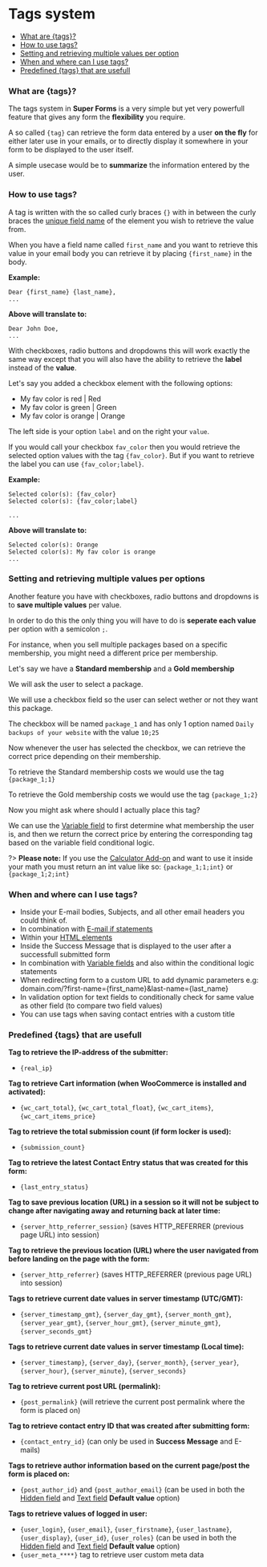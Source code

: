 # Tags system


* [What are {tags}?](#what-are-tags)
* [How to use tags?](#how-to-use-tags)
* [Setting and retrieving multiple values per option](#setting-and-retrieving-multiple-values-per-option)
* [When and where can I use tags?](#when-and-where-can-i-use-tags)
* [Predefined {tags} that are usefull](#predefined-tags-that-are-usefull)

### What are {tags}?

The tags system in **Super Forms** is a very simple but yet very powerfull feature that gives any form the **flexibility** you require.

A so called `{tag}` can retrieve the form data entered by a user **on the fly** for either later use in your emails, or to directly display it somewhere in your form to be displayed to the user itself.

A simple usecase would be to **summarize** the information entered by the user.


### How to use tags?

A tag is written with the so called curly braces `{}` with in between the curly braces the [unique field name](unique-field-name) of the element you wish to retrieve the value from.

When you have a field name called `first_name` and you want to retrieve this value in your email body you can retrieve it by placing `{first_name}` in the body.

**Example:**

    Dear {first_name} {last_name},
    ...

**Above will translate to:**

    Dear John Doe,
    ...


With checkboxes, radio buttons and dropdowns this will work exactly the same way except that you will also have the ability to retrieve the **label** instead of the **value**.

Let's say you added a checkbox element with the following options:
- My fav color is red | Red
- My fav color is green | Green
- My fav color is orange | Orange

The left side is your option `label` and on the right your `value`. 

If you would call your checkbox `fav_color` then you would retrieve the selected option values with the tag `{fav_color}`. But if you want to retrieve the label you can use `{fav_color;label}`.

**Example:**

    Selected color(s): {fav_color}
    Selected color(s): {fav_color;label}

    ...

**Above will translate to:**

    Selected color(s): Orange
    Selected color(s): My fav color is orange
    ...


### Setting and retrieving multiple values per options

Another feature you have with checkboxes, radio buttons and dropdowns is to **save multiple values** per value.

In order to do this the only thing you will have to do is **seperate each value** per option with a semicolon `;`.

For instance, when you sell multiple packages based on a specific membership, you might need a different price per membership.

Let's say we have a **Standard membership** and a **Gold membership**

We will ask the user to select a package.

We will use a checkbox field so the user can select wether or not they want this package.

The checkbox will be named `package_1` and has only 1 option named `Daily backups of your website` with the value `10;25`

Now whenever the user has selected the checkbox, we can retrieve the correct price depending on their membership.

To retrieve the Standard membership costs we would use the tag `{package_1;1}`

To retrieve the Gold membership costs we would use the tag `{package_1;2}`

Now you might ask where should I actually place this tag?

We can use the [Variable field](variable-field) to first determine what membership the user is, and then we return the correct price by entering the corresponding tag based on the variable field conditional logic.

?> **Please note:** If you use the [Calculator Add-on](calculator-add-on) and want to use it inside your math you must return an int value like so: `{package_1;1;int}` or `{package_1;2;int}`



### When and where can I use tags?

- Inside your E-mail bodies, Subjects, and all other email headers you could think of.
- In combination with [E-mail if statements](email-if-statements)
- Within your [HTML elements](html)
- Inside the Success Message that is displayed to the user after a successfull submitted form
- In combination with [Variable fields](variable-fields) and also within the conditional logic statements
- When redirecting form to a custom URL to add dynamic parameters e.g: domain.com/?first-name={first_name}&last-name={last_name}
- In validation option for text fields to conditionally check for same value as other field (to compare two field values)
- You can use tags when saving contact entries with a custom title



### Predefined {tags} that are usefull

**Tag to retrieve the IP-address of the submitter:**
- `{real_ip}`

**Tag to retrieve Cart information (when WooCommerce is installed and activated):**
- `{wc_cart_total}`, `{wc_cart_total_float}`, `{wc_cart_items}`, `{wc_cart_items_price}`

**Tag to retrieve the total submission count (if form locker is used):**
- `{submission_count}`

**Tag to retrieve the latest Contact Entry status that was created for this form:**
- `{last_entry_status}`

**Tag to save previous location (URL) in a session so it will not be subject to change after navigating away and returning back at later time:**
- `{server_http_referrer_session}` (saves HTTP_REFERRER (previous page URL) into session)

**Tag to retrieve the previous location (URL) where the user navigated from before landing on the page with the form:**
- `{server_http_referrer}` (saves HTTP_REFERRER (previous page URL) into session)

**Tags to retrieve current date values in server timestamp (UTC/GMT):**
- `{server_timestamp_gmt}`, `{server_day_gmt}`, `{server_month_gmt}`, `{server_year_gmt}`, `{server_hour_gmt}`, `{server_minute_gmt}`, `{server_seconds_gmt}` 

**Tags to retrieve current date values in server timestamp (Local time):**
- `{server_timestamp}`, `{server_day}`, `{server_month}`, `{server_year}`, `{server_hour}`, `{server_minute}`, `{server_seconds}`

**Tag to retrieve current post URL (permalink):**
- `{post_permalink}` (will retrieve the current post permalink where the form is placed on)

**Tag to retrieve contact entry ID that was created after submitting form:**
- `{contact_entry_id}` (can only be used in **Success Message** and E-mails)

**Tags to retrieve author information based on the current page/post the form is placed on:**
- `{post_author_id}` and `{post_author_email}` (can be used in both the [Hidden field](hidden-field) and [Text field](text-field) **Default value** option)

**Tags to retrieve values of logged in user:**
- `{user_login}`, `{user_email}`, `{user_firstname}`, `{user_lastname}`, `{user_display}`, `{user_id}`, `{user_roles}` (can be used in both the [Hidden field](hidden-field) and [Text field](text-field) **Default value** option)
- `{user_meta_****}` tag to retrieve user custom meta data
